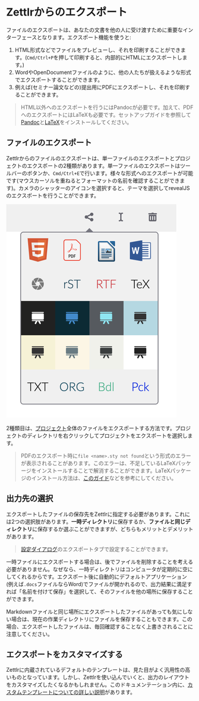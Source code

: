 # Zettlrからのエクスポート

ファイルのエクスポートは、あなたの文書を他の人に受け渡すために重要なインターフェースとなります。エクスポート機能を使うと:

1. HTML形式などでファイルをプレビューし、それを印刷することができます。(`Cmd/Ctrl+P`を押して印刷すると、内部的にHTMLにエクスポートします。)
2. WordやOpenDocumentファイルのように、他の人たちが扱えるような形式でエクスポートすることができます。
3. 例えば(セミナー論文などの)提出用にPDFにエクスポートし、それを印刷することができます。

> HTML以外へのエクスポートを行うにはPandocが必要です。加えて、PDFへのエクスポートにはLaTeXも必要です。セットアップガイドを参照して[Pandoc](../installing-pandoc.md)と[LaTeX](../installing-latex.md)をインストールしてください。

## ファイルのエクスポート

Zettlrからのファイルのエクスポートは、単一ファイルのエクスポートとプロジェクトのエクスポートの2種類があります。単一ファイルのエクスポートはツールバーのボタンか、`Cmd/Ctrl+E`で行います。様々な形式へのエクスポートが可能です(マウスカーソルを重ねるとフォーマットの名前を確認することができます)。カメラのシャッターのアイコンを選択すると、テーマを選択してrevealJSのエクスポートを行うことができます。

![The export](../img/export.png)

2種類目は、[プロジェクト](../academic/projects.md)全体のファイルをエクスポートする方法です。プロジェクトのディレクトリを右クリックしてプロジェクトをエクスポートを選択します。

> PDFのエクスポート時に`file <name>.sty not found`という形式のエラーが表示されることがあります。このエラーは、不足しているLaTeXパッケージをインストールすることで解消することができます。LaTeXパッケージのインストール方法は、[このガイド](https://en.wikibooks.org/wiki/LaTeX/Installing_Extra_Packages)などを参考にしてください。

## 出力先の選択

エクスポートしたファイルの保存先をZettlrに指定する必要があります。これには2つの選択肢があります。**一時ディレクトリ**に保存するか、**ファイルと同じディレクトリ**に保存するか選ぶことができますが、どちらもメリットとデメリットがあります。

> [設定ダイアログ](../reference/settings.md)のエクスポートタブで設定することができます。

一時ファイルにエクスポートする場合は、後でファイルを削除することを考える必要がありません。なぜなら、一時ディレクトリはコンピュータが定期的に空にしてくれるからです。エクスポート後に自動的にデフォルトアプリケーション(例えば`.docs`ファイルならWord)でファイルが開かれるので、出力結果に満足すれば「名前を付けて保存」を選択して、そのファイルを他の場所に保存することができます。

Markdownファイルと同じ場所にエクスポートしたファイルがあっても気にしない場合は、現在の作業ディレクトリにファイルを保存することもできます。この場合、エクスポートしたファイルは、毎回確認することなく上書きされることに注意してください。

## エクスポートをカスタマイズする

Zettlrに内蔵されているデフォルトのテンプレートは、見た目がよく汎用性の高いものとなっています。しかし、Zettlrを使い込んでいくと、出力のレイアウトをカスタマイズしたくなるかもしれません。このドキュメンテーション内に、[カスタムテンプレートについての詳しい説明](../academic/custom-templates.md)があります。
